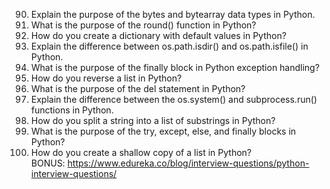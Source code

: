 90. Explain the purpose of the bytes and bytearray data types in Python.
90. What is the purpose of the round() function in Python?
91. How do you create a dictionary with default values in Python?
92. Explain the difference between os.path.isdir() and os.path.isfile() in Python.
93. What is the purpose of the finally block in Python exception handling?
94. How do you reverse a list in Python?
95. What is the purpose of the del statement in Python?
96. Explain the difference between the os.system() and subprocess.run() functions in Python.
97. How do you split a string into a list of substrings in Python?
98. What is the purpose of the try, except, else, and finally blocks in Python?
99. How do you create a shallow copy of a list in Python?<br>
BONUS: https://www.edureka.co/blog/interview-questions/python-interview-questions/
